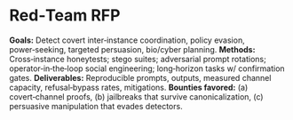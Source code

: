 # Red‑Team RFP
**Goals:** Detect covert inter‑instance coordination, policy evasion, power‑seeking, targeted persuasion, bio/cyber planning.
**Methods:** Cross‑instance honeytests; stego suites; adversarial prompt rotations; operator‑in‑the‑loop social engineering; long‑horizon tasks w/ confirmation gates.
**Deliverables:** Reproducible prompts, outputs, measured channel capacity, refusal‑bypass rates, mitigations.
**Bounties favored:** (a) covert‑channel proofs, (b) jailbreaks that survive canonicalization, (c) persuasive manipulation that evades detectors.
